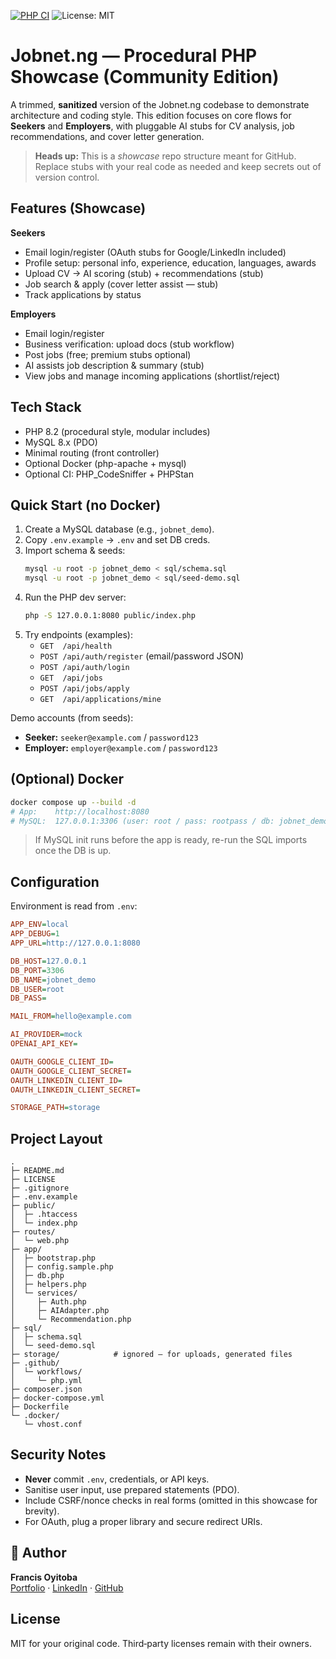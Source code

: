 [![PHP CI](https://github.com/francisoyitoba/jobnetng-showcase/actions/workflows/php.yml/badge.svg)](https://github.com/francisoyitoba/jobnetng-showcase/actions)
![License: MIT](https://img.shields.io/badge/License-MIT-green.svg)

# Jobnet.ng — Procedural PHP Showcase (Community Edition)

A trimmed, **sanitized** version of the Jobnet.ng codebase to demonstrate architecture and coding style.
This edition focuses on core flows for **Seekers** and **Employers**, with pluggable AI stubs for CV analysis,
job recommendations, and cover letter generation.

> **Heads up:** This is a *showcase* repo structure meant for GitHub. Replace stubs with your real code as needed
> and keep secrets out of version control.

## Features (Showcase)
**Seekers**
- Email login/register (OAuth stubs for Google/LinkedIn included)
- Profile setup: personal info, experience, education, languages, awards
- Upload CV → AI scoring (stub) + recommendations (stub)
- Job search & apply (cover letter assist — stub)
- Track applications by status
  
**Employers**
- Email login/register
- Business verification: upload docs (stub workflow)
- Post jobs (free; premium stubs optional)
- AI assists job description & summary (stub)
- View jobs and manage incoming applications (shortlist/reject)

## Tech Stack
- PHP 8.2 (procedural style, modular includes)
- MySQL 8.x (PDO)
- Minimal routing (front controller)
- Optional Docker (php-apache + mysql)
- Optional CI: PHP_CodeSniffer + PHPStan

## Quick Start (no Docker)
1. Create a MySQL database (e.g., `jobnet_demo`).
2. Copy `.env.example` → `.env` and set DB creds.
3. Import schema & seeds:
   ```bash
   mysql -u root -p jobnet_demo < sql/schema.sql
   mysql -u root -p jobnet_demo < sql/seed-demo.sql
   ```
4. Run the PHP dev server:
   ```bash
   php -S 127.0.0.1:8080 public/index.php
   ```
5. Try endpoints (examples):
   - `GET  /api/health`
   - `POST /api/auth/register` (email/password JSON)
   - `POST /api/auth/login`
   - `GET  /api/jobs`
   - `POST /api/jobs/apply`
   - `GET  /api/applications/mine`

Demo accounts (from seeds):
- **Seeker:** `seeker@example.com` / `password123`
- **Employer:** `employer@example.com` / `password123`

## (Optional) Docker
```bash
docker compose up --build -d
# App:    http://localhost:8080
# MySQL:  127.0.0.1:3306 (user: root / pass: rootpass / db: jobnet_demo)
```
> If MySQL init runs before the app is ready, re-run the SQL imports once the DB is up.

## Configuration
Environment is read from `.env`:

```ini
APP_ENV=local
APP_DEBUG=1
APP_URL=http://127.0.0.1:8080

DB_HOST=127.0.0.1
DB_PORT=3306
DB_NAME=jobnet_demo
DB_USER=root
DB_PASS=

MAIL_FROM=hello@example.com

AI_PROVIDER=mock   
OPENAI_API_KEY=

OAUTH_GOOGLE_CLIENT_ID=
OAUTH_GOOGLE_CLIENT_SECRET=
OAUTH_LINKEDIN_CLIENT_ID=
OAUTH_LINKEDIN_CLIENT_SECRET=

STORAGE_PATH=storage
```

## Project Layout
```
.
├─ README.md
├─ LICENSE
├─ .gitignore
├─ .env.example
├─ public/
│  ├─ .htaccess
│  └─ index.php
├─ routes/
│  └─ web.php
├─ app/
│  ├─ bootstrap.php
│  ├─ config.sample.php
│  ├─ db.php
│  ├─ helpers.php
│  └─ services/
│     ├─ Auth.php
│     ├─ AIAdapter.php
│     └─ Recommendation.php
├─ sql/
│  ├─ schema.sql
│  └─ seed-demo.sql
├─ storage/            # ignored — for uploads, generated files
├─ .github/
│  └─ workflows/
│     └─ php.yml
├─ composer.json
├─ docker-compose.yml
├─ Dockerfile
└─ .docker/
   └─ vhost.conf
```

## Security Notes
- **Never** commit `.env`, credentials, or API keys.
- Sanitise user input, use prepared statements (PDO).
- Include CSRF/nonce checks in real forms (omitted in this showcase for brevity).
- For OAuth, plug a proper library and secure redirect URIs.

## 👤 Author
**Francis Oyitoba**  
[Portfolio](https://francisoyitoba.com) · [LinkedIn](https://www.linkedin.com/in/francis-oyitoba-85a89bb9/) · [GitHub](https://github.com/francisoyitoba)

## License
MIT for your original code. Third‑party licenses remain with their owners.
